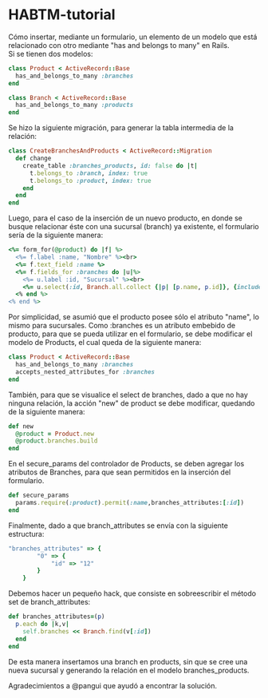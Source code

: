 # HABTM-tutorial
Cómo insertar, mediante un formulario, un elemento de un modelo que está relacionado con otro mediante "has and belongs to many" en Rails.<br/>
Si se tienen dos modelos:
```ruby
class Product < ActiveRecord::Base
  has_and_belongs_to_many :branches
end

class Branch < ActiveRecord::Base
  has_and_belongs_to_many :products
end
```

Se hizo la siguiente migración, para generar la tabla intermedia de la relación:
```ruby
class CreateBranchesAndProducts < ActiveRecord::Migration
  def change
    create_table :branches_products, id: false do |t|
      t.belongs_to :branch, index: true
      t.belongs_to :product, index: true
    end
  end
end

```

Luego, para el caso de la inserción de un nuevo producto, en donde se busque relacionar éste con una sucursal (branch) ya existente, el formulario sería de la siguiente manera:
```ruby
<%= form_for(@product) do |f| %>
  <%= f.label :name, "Nombre" %><br>
  <%= f.text_field :name %>
  <%= f.fields_for :branches do |u|%>
    <%= u.label :id, "Sucursal" %><br>
    <%= u.select(:id, Branch.all.collect {|p| [p.name, p.id]}, {include_blank: "Ninguna"}) %>
  <% end %>
<% end %>
```
Por simplicidad, se asumió que el producto posee sólo el atributo "name", lo mismo para sucursales. Como :branches es un atributo embebido de producto, para que se pueda utilizar en el formulario, se debe modificar el modelo de Products, el cual queda de la siguiente manera:
```ruby
class Product < ActiveRecord::Base
  has_and_belongs_to_many :branches
  accepts_nested_attributes_for :branches
end
```
También, para que se visualice el select de branches, dado a que no hay ninguna relación, la acción "new" de product se debe modificar, quedando de la siguiente manera:
```ruby
def new
  @product = Product.new
  @product.branches.build
end
```
En el secure_params del controlador de Products, se deben agregar los atributos de Branches, para que sean permitidos en la inserción del formulario. 
```ruby
def secure_params
  params.require(:product).permit(:name,branches_attributes:[:id])
end
```
Finalmente, dado a que branch_attributes se envía con la siguiente estructura:
```ruby
"branches_attributes" => {
        "0" => {
            "id" => "12"
        }
    }
```
Debemos hacer un pequeño hack, que consiste en sobreescribir el método set de branch_attributes:
```ruby
def branches_attributes=(p)
  p.each do |k,v|
    self.branches << Branch.find(v[:id])
  end
end
```
De esta manera insertamos una branch en products, sin que se cree una nueva sucursal y generando la relación en el modelo branches_products.

Agradecimientos a @pangui que ayudó a encontrar la solución.
